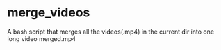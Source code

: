 # merge_videos
A bash script that merges all the videos(.mp4) in the current dir into one long video merged.mp4
